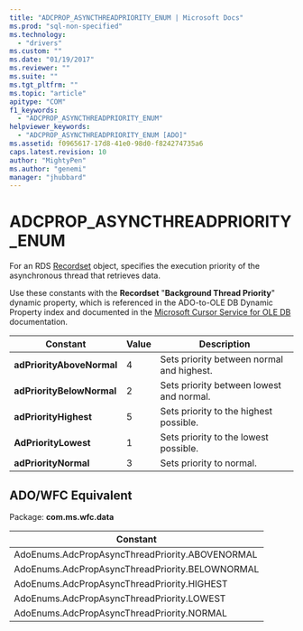 ```yaml
---
title: "ADCPROP_ASYNCTHREADPRIORITY_ENUM | Microsoft Docs"
ms.prod: "sql-non-specified"
ms.technology:
  - "drivers"
ms.custom: ""
ms.date: "01/19/2017"
ms.reviewer: ""
ms.suite: ""
ms.tgt_pltfrm: ""
ms.topic: "article"
apitype: "COM"
f1_keywords: 
  - "ADCPROP_ASYNCTHREADPRIORITY_ENUM"
helpviewer_keywords: 
  - "ADCPROP_ASYNCTHREADPRIORITY_ENUM [ADO]"
ms.assetid: f0965617-17d8-41e0-98d0-f824274735a6
caps.latest.revision: 10
author: "MightyPen"
ms.author: "genemi"
manager: "jhubbard"
---
```

# ADCPROP_ASYNCTHREADPRIORITY_ENUM
For an RDS [Recordset](../../../ado/reference/ado-api/recordset-object-ado.md) object, specifies the execution priority of the asynchronous thread that retrieves data.  
  
 Use these constants with the **Recordset** "**Background Thread Priority**" dynamic property, which is referenced in the ADO-to-OLE DB Dynamic Property index and documented in the [Microsoft Cursor Service for OLE DB](../../../ado/guide/appendixes/microsoft-cursor-service-for-ole-db-ado-service-component.md) documentation.  
  
|Constant|Value|Description|  
|--------------|-----------|-----------------|  
|**adPriorityAboveNormal**|4|Sets priority between normal and highest.|  
|**adPriorityBelowNormal**|2|Sets priority between lowest and normal.|  
|**adPriorityHighest**|5|Sets priority to the highest possible.|  
|**AdPriorityLowest**|1|Sets priority to the lowest possible.|  
|**adPriorityNormal**|3|Sets priority to normal.|  
  
## ADO/WFC Equivalent  
 Package: **com.ms.wfc.data**  
  
|Constant|  
|--------------|  
|AdoEnums.AdcPropAsyncThreadPriority.ABOVENORMAL|  
|AdoEnums.AdcPropAsyncThreadPriority.BELOWNORMAL|  
|AdoEnums.AdcPropAsyncThreadPriority.HIGHEST|  
|AdoEnums.AdcPropAsyncThreadPriority.LOWEST|  
|AdoEnums.AdcPropAsyncThreadPriority.NORMAL|